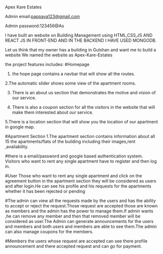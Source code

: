 
Apex Kare Estates

Admin email:pappaya123@gmail.com

Admin password:123456@As



I have built an website on Building Management using HTML,CSS,JS AND REACT JS IN FRONT-END AND IN THE BACKEND I HAVE USED MONGODB.

Let us think that my owner has  a building in Gulshan and want me to build a website
We named the website as Apex-Kare-Estates

the project features includes:
#Homepage
1. the hope page contains a navbar that will show all the routes.

2.The automatic slider shows some view of the apartment rooms.

3. There is an about us section that demonstrates the motive and vision of our service.

4. There is also a coupon section for all the visitors in the website that will make them interested about our service.

5.There is a location section that will show you the location of our apartment in google map.

#Apartment Section
 1.The apartment section contains information about all 15 the apartments/flats of the building  including their images,rent ,availability.

#there is a email/password and google based authentication system. Visitors who want to rent any single apartment have to register and then log in.

 #User
 Those who want to rent any single apartment and click on the agreement button in the apartment section they will be considered as users and after  login.He can see his profile and his requests for the apartments whether it has been rejected or pending

 #The admin can view all the requests made by the users and has the ability to accept or reject the request.Those request are accepted those are known as members and the admin has the power to manage them.If admin wants ,he can remove any member and then that removed member will be considered as user.The Admin can generate announcements for the users and members and both users and members are able to see them.The admin can also manage coupons for the members.

 #Members 
 the users whose request are accepted can see there profile announcement and there accepted request and can go for payment.

